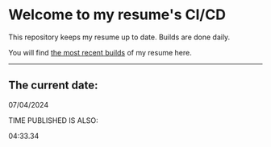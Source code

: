 # Welcome to my resume's CI/CD
This repository keeps my resume up to date. Builds are done daily.
  
You will find [the most recent builds](output/) of my resume here.
* * *
 
## The current date:  
 07/04/2024 
   
  
  
 TIME PUBLISHED IS ALSO: 
  
 04:33.34 
  
  
